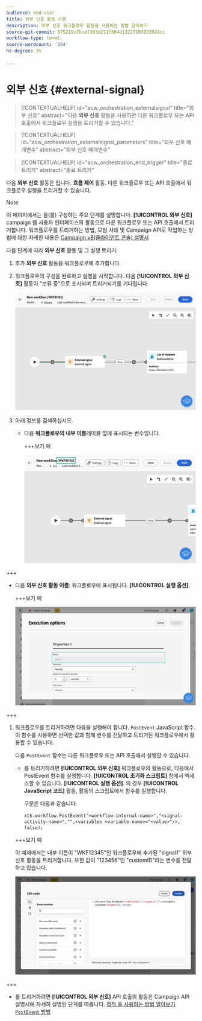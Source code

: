 ```yaml
---
audience: end-user
title: 외부 신호 활동 사용
description: 외부 신호 워크플로우 활동을 사용하는 방법 알아보기
source-git-commit: 575219c7bcef303e211f504d13227183933924cc
workflow-type: tm+mt
source-wordcount: '354'
ht-degree: 3%

---
```


# 외부 신호 {#external-signal}

<!--External Signal End-->

>[!CONTEXTUALHELP]
>id="acw_orchestration_externalsignal"
>title="외부 신호"
>abstract="다음 **외부 신호** 활동을 사용하면 다른 워크플로우 또는 API 호출에서 워크플로우 실행을 트리거할 수 있습니다."

>[!CONTEXTUALHELP]
>id="acw_orchestration_externalsignal_parameters"
>title="외부 신호 매개변수"
>abstract="외부 신호 매개변수"

>[!CONTEXTUALHELP]
>id="acw_orchestration_end_trigger"
>title="종료 트리거"
>abstract="종료 트리거"

다음 **외부 신호** 활동은 입니다. **흐름 제어** 활동. 다른 워크플로우 또는 API 호출에서 워크플로우 실행을 트리거할 수 있습니다.

>[!NOTE]
>
>이 페이지에서는 을(를) 구성하는 주요 단계를 설명합니다. **[!UICONTROL 외부 신호]** campaign 웹 사용자 인터페이스의 활동으로 다른 워크플로우 또는 API 호출에서 트리거합니다. 워크플로우를 트리거하는 방법, 모범 사례 및 Campaign API로 작업하는 방법에 대한 자세한 내용은 [Campaign v8(클라이언트 콘솔) 설명서](https://experienceleague.adobe.com/en/docs/campaign/automation/workflows/advanced-management/javascript-in-workflows#trigger-example)

다음 단계에 따라 **외부 신호** 활동 및 그 실행 트리거:

1. 추가 **외부 신호** 활동을 워크플로우에 추가합니다.

1. 워크플로우의 구성을 완료하고 실행을 시작합니다. 다음 **[!UICONTROL 외부 신호]** 활동이 &quot;보류 중&quot;으로 표시되며 트리거되기를 기다립니다.

   ![](../assets/external-signal-pending.png)

1. 아래 정보를 검색하십시오.

   * 다음 **워크플로우의 내부 이름**&#x200B;레이블 옆에 표시되는 변수입니다.

     +++보기 예

     ![](../assets/external-signal-workflow-name.png)

+++

   * 다음 **외부 신호 활동 이름**: 워크플로우에 표시됩니다. **[!UICONTROL 실행 옵션]**.

     +++보기 예

     ![](../assets/external-signal-name.png)

+++

1. 워크플로우를 트리거하려면 다음을 실행해야 합니다. `PostEvent` JavaScript 함수. 이 함수를 사용하면 선택한 값과 함께 변수를 전달하고 트리거된 워크플로우에서 활용할 수 있습니다.

   다음 `PostEvent` 함수는 다른 워크플로우 또는 API 호출에서 실행할 수 있습니다.

   * 를 트리거하려면 **[!UICONTROL 외부 신호]** 워크플로우의 활동으로, 다음에서 PostEvent 함수를 실행합니다. **[!UICONTROL 초기화 스크립트]** 창에서 액세스할 수 있습니다. **[!UICONTROL 실행 옵션]**. 의 경우 **[!UICONTROL JavaScript 코드]** 활동, 활동의 스크립트에서 함수를 실행합니다.

     구문은 다음과 같습니다.

     ```
     xtk.workflow.PostEvent("<workflow-internal-name>","<signal-activity-name>","",<variables <variable-name>="<value>"/>, false);
     ```

   +++보기 예

   이 예제에서는 내부 이름이 &quot;WKF12345&quot;인 워크플로우에 추가된 &quot;signal1&quot; 외부 신호 활동을 트리거합니다. 또한 값이 &quot;123456&quot;인 &quot;customID&quot;라는 변수를 전달하고 있습니다.

   ![](../assets/external-signal-sample.png)

+++

   * 를 트리거하려면 **[!UICONTROL 외부 신호]** API 호출의 활동은 Campaign API 설명서에 자세히 설명된 단계를 따릅니다. [정적 을 사용하는 방법 알아보기 `PostEvent` 방법](https://experienceleague.adobe.com/developer/campaign-api/api/sm-workflow-PostEvent.html)
